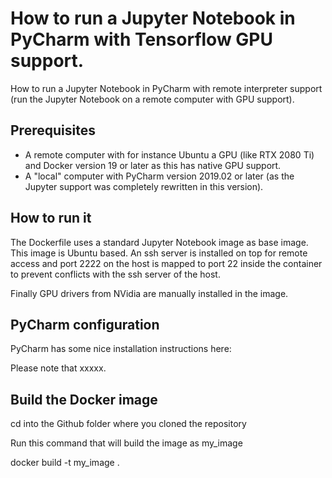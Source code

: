 # How to run a Jupyter Notebook in PyCharm with Tensorflow GPU support.

How to run a Jupyter Notebook in PyCharm with remote interpreter support (run the Jupyter Notebook on a remote computer with GPU support).

## Prerequisites

* A remote computer with for instance Ubuntu a GPU (like RTX 2080 Ti) and Docker version 19 or later as this has native GPU support.
* A "local" computer with PyCharm version 2019.02 or later (as the Jupyter support was completely rewritten in this version).

## How to run it

The Dockerfile uses a standard Jupyter Notebook image as base image. This image is Ubuntu based. An ssh server is installed on top for remote access and port 2222 on the host is mapped to port 22 inside the container to prevent conflicts with the ssh server of the host.

Finally GPU drivers from NVidia are manually installed in the image.

## PyCharm configuration

PyCharm has some nice installation instructions here:

Please note that xxxxx.


## Build the Docker image

cd into the Github folder where you cloned the repository

Run this command that will build the image as my_image

docker build -t my_image .





